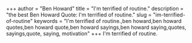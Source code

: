 +++
author = "Ben Howard"
title = "I'm terrified of routine."
description = "the best Ben Howard Quote: I'm terrified of routine."
slug = "im-terrified-of-routine"
keywords = "I'm terrified of routine.,ben howard,ben howard quotes,ben howard quote,ben howard sayings,ben howard saying,quotes, sayings,quote, saying, motivation"
+++
I'm terrified of routine.
